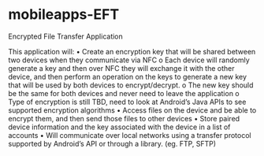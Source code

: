 mobileapps-EFT
==============

Encrypted File Transfer Application

This application will:
•	Create an encryption key that will be shared between two devices when they communicate via NFC
o	Each device will randomly generate a key and then over NFC they will exchange it with the other device, and then perform an operation on the keys to generate a new key that will be used by both devices to encrypt/decrypt.
o	The new key should be the same for both devices and never need to leave the application
o	Type of encryption is still TBD, need to look at Android’s Java APIs to see supported encryption algorithms 
•	Access files on the device and be able to encrypt them, and then send those files to other devices
•	Store paired device information and the key associated with the device in a list of accounts
•	Will communicate over local networks using a transfer protocol supported by Android’s API or through a library. (eg. FTP, SFTP)

